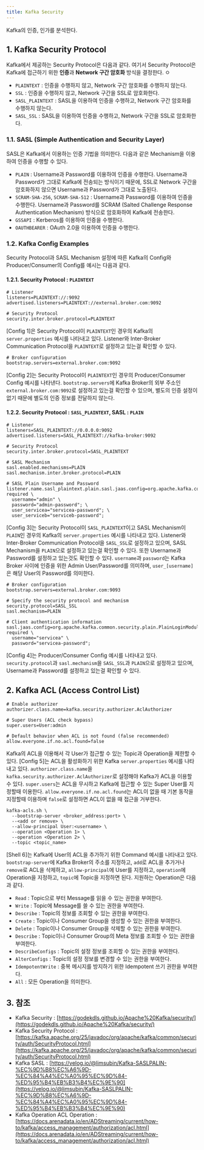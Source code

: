 ```yaml
---
title: Kafka Security
---
```


Kafka의 인증, 인가를 분석한다.

## 1. Kafka Security Protocol

Kafka에서 제공하는 Security Protocol은 다음과 같다. 여기서 Security Protocol은 Kafka에 접근하기 위한 **인증**과 **Network 구간 암호화** 방식을 결정한다.
ㅇ
* `PLAINTEXT` : 인증을 수행하지 않고, Network 구간 암호화를 수행하지 않는다.
* `SSL` : 인증을 수행하지 않고, Network 구간을 SSL로 암호화한다.
* `SASL_PLAINTEXT` : SASL을 이용하여 인증을 수행하고, Network 구간 암호화를 수행하지 않는다.
* `SASL_SSL` : SASL을 이용하여 인증을 수행하고, Network 구간을 SSL로 암호화한다.

### 1.1. SASL (Simple Authentication and Security Layer)

SASL은 Kafka에서 이용하는 인증 기법을 의미한다. 다음과 같은 Mechanism을 이용하여 인증을 수행할 수 있다.

* `PLAIN` : Username과 Password를 이용하여 인증을 수행한다. Username과 Password가 그대로 Kafka에 전송되는 방식이기 때문에, SSL로 Network 구간을 암호화하지 않으면 Username과 Password가 그대로 노출된다.
* `SCRAM-SHA-256`, `SCRAM-SHA-512` : Username과 Password를 이용하여 인증을 수행한다. Username과 Password를 SCRAM (Salted Challenge Response Authentication Mechanism) 방식으로 암호화하여 Kafka에 전송한다.
* `GSSAPI` : Kerberos를 이용하여 인증을 수행한다.
* `OAUTHBEARER` : OAuth 2.0을 이용하여 인증을 수행한다.

### 1.2. Kafka Config Examples

Security Protocol과 SASL Mechanism 설정에 따른 Kafka의 Config와 Producer/Consumer의 Config를 예시는 다음과 같다.

#### 1.2.1. Security Protocol : `PLAINTEXT`

```properties {caption="[Config 1] Kafka server.properties for PLAINTEXT security protocol", linenos=table}
# Listener
listeners=PLAINTEXT://:9092
advertised.listeners=PLAINTEXT://external.broker.com:9092

# Security Protocol
security.inter.broker.protocol=PLAINTEXT
```

[Config 1]은 Security Protocol이 `PLAINTEXT`인 경우의 Kafka의 `server.properties` 예시를 나타내고 있다. Listener와 Inter-Broker Communication Protocol을 `PLAINTEXT`로 설정하고 있는걸 확인할 수 있다.

```properties {caption="[Config 2] Producer/Consumer config for PLAINTEXT security protocol", linenos=table}
# Broker configuration
bootstrap.servers=external.broker.com:9092
```

[Config 2]는 Security Protocol이 `PLAINTEXT`인 경우의 Producer/Consumer Config 예시를 나타낸다. `bootstrap.servers`에 Kafka Broker의 외부 주소인 `external.broker.com:9092`로 설정하고 있는걸 확인할 수 있으며, 별도의 인증 설정이 없기 때문에 별도의 인증 정보를 전달하지 않는다.

#### 1.2.2. Security Protocol : `SASL_PLAINTEXT`, SASL : `PLAIN`

```properties {caption="[Config 3] Kafka server.properties for SASL_PLAINTEXT security protocol and PLAIN SASL", linenos=table}
# Listener
listeners=SASL_PLAINTEXT://0.0.0.0:9092
advertised.listeners=SASL_PLAINTEXT://kafka-broker:9092

# Security Protocol
security.inter.broker.protocol=SASL_PLAINTEXT

# SASL Mechanism
sasl.enabled.mechanisms=PLAIN
sasl.mechanism.inter.broker.protocol=PLAIN

# SASL Plain Username and Password
listener.name.sasl_plaintext.plain.sasl.jaas.config=org.apache.kafka.common.security.plain.PlainLoginModule required \
  username="admin" \
  password="admin-password"; \
  user_servicea="servicea-password"; \
  user_serviceb="serviceb-password";
```

[Config 3]는 Security Protocol이 `SASL_PLAINTEXT`이고 SASL Mechanism이 `PLAIN`인 경우의 Kafka의 `server.properties` 예시를 나타내고 있다. Listener와 Inter-Broker Communication Protocol을 `SASL_SSL`로 설정하고 있으며, SASL Mechanism을 `PLAIN`으로 설정하고 있는걸 확인할 수 있다. 또한 Username과 Password를 설정하고 있는것도 확인할 수 있다. `username`과 `password`는 Kafka Broker 사이에 인증을 위한 Admin User/Password를 의미하며, `user_[username]`은 해당 User의 Password를 의미한다.

```properties {caption="[Config 4] Producer/Consumer config for SASL_PLAINTEXT security protocol and PLAIN SASL", linenos=table}
# Broker configuration
bootstrap.servers=external.broker.com:9093

# Specify the security protocol and mechanism
security.protocol=SASL_SSL
sasl.mechanism=PLAIN

# Client authentication information
sasl.jaas.config=org.apache.kafka.common.security.plain.PlainLoginModule required \
  username="servicea" \
  password="servicea-password";
```

[Config 4]는 Producer/Consumer Config 예시를 나타내고 있다. `security.protocol`과 `sasl.mechanism`을 `SASL_SSL`과 `PLAIN`으로 설정하고 있으며, Username과 Password를 설정하고 있는걸 확인할 수 있다.

## 2. Kafka ACL (Access Control List)

```properties {caption="[Config 5] Kafka server.properties for ACL", linenos=table}
# Enable authorizer
authorizer.class.name=kafka.security.authorizer.AclAuthorizer

# Super Users (ACL check bypass)
super.users=User:admin

# Default behavior when ACL is not found (false recommended)
allow.everyone.if.no.acl.found=false
```

Kafka의 ACL을 이용해서 각 User가 접근할 수 있는 Topic과 Operation을 제한할 수 있다. [Config 5]는 ACL을 활성화하기 위한 Kafka `server.properties` 예시를 나타내고 있다. `authorizer.class.name`을 `kafka.security.authorizer.AclAuthorizer`로 설정해야 Kafka가 ACL을 이용할 수 있다. `super.users`는 ACL을 무시하고 Kafka에 접근할 수 있는 Super User를 지정할때 이용한다. `allow.everyone.if.no.acl.found`는 ACL이 없을 때 기본 동작을 지정할때 이용하며 `false`로 설정하면 ACL이 없을 때 접근을 거부한다.

```shell {caption="[Shell 6] Kafka Add User ACL", linenos=table}
kafka-acls.sh \
  --bootstrap-server <broker_address:port> \
  --<add or remove> \
  --allow-principal User:<username> \
  --operation <Operation 1> \
  --operation <Operation 2> \
  --topic <topic_name>
```

[Shell 6]는 Kafka에 User의 ACL을 추가하기 위한 Command 예시를 나타내고 있다. `bootstrap-server`에 Kafka Broker의 주소를 지정하고, `add`로 ACL을 추가거나 `remove`로 ACL을 삭제하고, `allow-principal`에 User를 지정하고, `operation`에 Operation을 지정하고, `topic`에 Topic을 지정하면 된다. 지원하는 Operation은 다음과 같다.

* `Read` : Topic으로 부터 Message를 읽을 수 있는 권한을 부여한다.
* `Write` : Topic에 Message를 쓸 수 있는 권한을 부여한다.
* `Describe` : Topic의 정보를 조회할 수 있는 권한을 부여한다.
* `Create` : Topic이나 Consumer Group을 생성할 수 있는 권한을 부여한다.
* `Delete` : Topic이나 Consumer Group을 삭제할 수 있는 권한을 부여한다.
* `Describe` : Topic이나 Consumer Group의 Meta 정보를 조회할 수 있는 권한을 부여한다.
* `DescribeConfigs` : Topic의 설정 정보를 조회할 수 있는 권한을 부여한다.
* `AlterConfigs` : Topic의 설정 정보를 변경할 수 있는 권한을 부여한다.
* `IdempotentWrite` : 중복 메시지를 방지하기 위한 Idempotent 쓰기 권한을 부여한다.
* `All` : 모든 Operation을 의미한다.

## 3. 참조

* Kafka Security : [https://godekdls.github.io/Apache%20Kafka/security/](https://godekdls.github.io/Apache%20Kafka/security/)
* Kafka Security Protocol : [https://kafka.apache.org/25/javadoc/org/apache/kafka/common/security/auth/SecurityProtocol.html](https://kafka.apache.org/25/javadoc/org/apache/kafka/common/security/auth/SecurityProtocol.html)
* Kafka SASL : [https://velog.io/@limsubin/Kafka-SASLPALIN-%EC%9D%B8%EC%A6%9D-%EC%84%A4%EC%A0%95%EC%9D%84-%ED%95%B4%EB%B3%B4%EC%9E%90](https://velog.io/@limsubin/Kafka-SASLPALIN-%EC%9D%B8%EC%A6%9D-%EC%84%A4%EC%A0%95%EC%9D%84-%ED%95%B4%EB%B3%B4%EC%9E%90)
* Kafka Operation ACL Operation : [https://docs.arenadata.io/en/ADStreaming/current/how-to/kafka/access_management/authorization/acl.html](https://docs.arenadata.io/en/ADStreaming/current/how-to/kafka/access_management/authorization/acl.html)